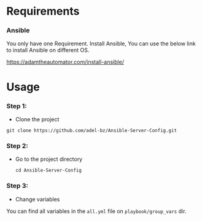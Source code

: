 


# Requirements

### Ansible
You only have one Requirement. Install Ansible, You can use the below link to install Ansible on different OS. 

https://adamtheautomator.com/install-ansible/

# Usage

### Step 1:
- Clone the project
```
git clone https://github.com/adel-bz/Ansible-Server-Config.git

```
### Step 2:
- Go to the project directory
  ```
  cd Ansible-Server-Config
  ```

### Step 3:
- Change variables
  
 You can find all variables in the ```all.yml``` file on ```playbook/group_vars``` dir.
